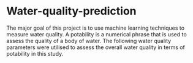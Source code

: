 # Water-quality-prediction
The major goal of this project is to use machine learning techniques to measure water quality. A potability is a numerical phrase that is used to assess the quality of a body of water. The following water quality parameters were utilised to assess the overall water quality in terms of potability in this study. 
